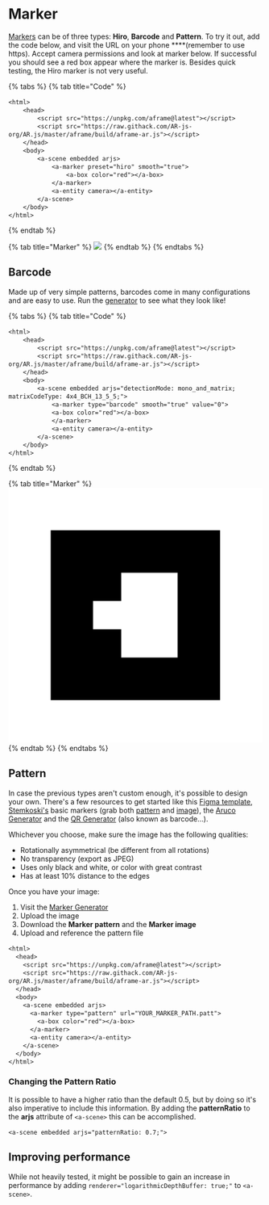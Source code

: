 # Marker

[Markers](https://ar-js-org.github.io/AR.js-Docs/marker-based/) can be of three types: **Hiro**, **Barcode** and **Pattern**. To try it out, add the code below, and visit the URL on your phone ****\(remember to use https\). Accept camera permissions and look at marker below. If successful you should see a red box appear where the marker is. Besides quick testing, the Hiro marker is not very useful.

{% tabs %}
{% tab title="Code" %}
```markup
<html>
	<head>
		<script src="https://unpkg.com/aframe@latest"></script>
		<script src="https://raw.githack.com/AR-js-org/AR.js/master/aframe/build/aframe-ar.js"></script>
	</head>
	<body>
		<a-scene embedded arjs>
			<a-marker preset="hiro" smooth="true">
				<a-box color="red"></a-box>
			</a-marker>
			<a-entity camera></a-entity>
		</a-scene>
	</body>
</html>
```
{% endtab %}

{% tab title="Marker" %}
![](https://firebasestorage.googleapis.com/v0/b/gitbook-28427.appspot.com/o/assets%2F-LFNtKzfzIWfc8anmKip%2F-MGTzViYNlUj-js9IS_4%2F-MGUZXkpAF6U_q1mp3KD%2Fhiro.jpg?alt=media&token=5f5a7d2c-8d96-46f2-b8a3-4a839e0fb8d4)
{% endtab %}
{% endtabs %}

## Barcode

Made up of very simple patterns, barcodes come in many configurations and are easy to use. Run the [generator](https://au.gmented.com/app/marker/marker.php) to see what they look like!

{% tabs %}
{% tab title="Code" %}
```markup
<html>
	<head>
		<script src="https://unpkg.com/aframe@latest"></script>
		<script src="https://raw.githack.com/AR-js-org/AR.js/master/aframe/build/aframe-ar.js"></script>
	</head>
	<body>
		<a-scene embedded arjs="detectionMode: mono_and_matrix; matrixCodeType: 4x4_BCH_13_5_5;">
			<a-marker type="barcode" smooth="true" value="0">
    		<a-box color="red"></a-box>
			</a-marker>
			<a-entity camera></a-entity>
		</a-scene>
	</body>
</html>
```
{% endtab %}

{% tab title="Marker" %}
![](../../../../.gitbook/assets/00.png)
{% endtab %}
{% endtabs %}

## Pattern

In case the previous types aren't custom enough, it's possible to design your own. There's a few resources to get started like this [Figma template](https://www.figma.com/file/uZVaf3zJOGiZOpAIsOA3pT/WebAR-Pattern-Creator), [Stemkoski's](https://github.com/stemkoski) basic markers \(grab both [pattern](https://github.com/stemkoski/AR.js-examples/tree/master/data) and [image](https://github.com/stemkoski/AR.js-examples/tree/master/markers)\), the [Aruco Generator](https://chev.me/arucogen/) and the [QR Generator](https://www.cognex.com/resources/interactive-tools/free-barcode-generator) \(also known as barcode…\).

Whichever you choose, make sure the image has the following qualities:

* Rotationally asymmetrical \(be different from all rotations\)
* No transparency \(export as JPEG\)
* Uses only black and white, or color with great contrast
* Has at least 10% distance to the edges

Once you have your image:

1. Visit the [Marker Generator](https://ar-js-org.github.io/AR.js/three.js/examples/marker-training/examples/generator.html)
2. Upload the image
3. Download the **Marker pattern** and the **Marker image**
4. Upload and reference the pattern file

```markup
<html>
  <head>
    <script src="https://unpkg.com/aframe@latest"></script>
    <script src="https://raw.githack.com/AR-js-org/AR.js/master/aframe/build/aframe-ar.js"></script>
  </head>
  <body>
    <a-scene embedded arjs>
      <a-marker type="pattern" url="YOUR_MARKER_PATH.patt">
        <a-box color="red"></a-box>
      </a-marker>
      <a-entity camera></a-entity>
    </a-scene>
  </body>
</html>
```

### Changing the Pattern Ratio

It is possible to have a higher ratio than the default 0.5, but by doing so it's also imperative to include this information. By adding the **patternRatio** to the **arjs** attribute of `<a-scene>` this can be accomplished.

```markup
<a-scene embedded arjs="patternRatio: 0.7;">
```

## Improving performance

While not heavily tested, it might be possible to gain an increase in performance by adding `renderer="logarithmicDepthBuffer: true;"` to  `<a-scene>`.

